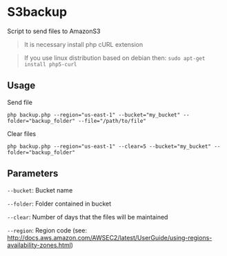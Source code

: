 S3backup
========

Script to send files to AmazonS3

> It is necessary install php cURL extension

> If you use linux distribution based on debian then: `sudo apt-get install php5-curl`


## Usage

Send file

```
php backup.php --region="us-east-1" --bucket="my_bucket" --folder="backup_folder" --file="/path/to/file"
```

Clear files

```
php backup.php --region="us-east-1" --clear=5 --bucket="my_bucket" --folder="backup_folder"
```

## Parameters

`--bucket`: Bucket name

`--folder`: Folder contained in bucket 

`--clear`: Number of days that the files will be maintained

`--region`: Region code (see: http://docs.aws.amazon.com/AWSEC2/latest/UserGuide/using-regions-availability-zones.html)
